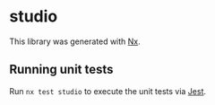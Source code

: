 # studio

This library was generated with [Nx](https://nx.dev).

## Running unit tests

Run `nx test studio` to execute the unit tests via [Jest](https://jestjs.io).
